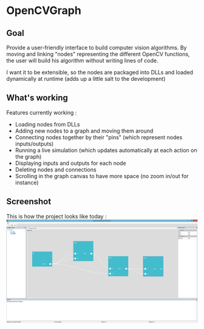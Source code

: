 # OpenCVGraph
## Goal
Provide a user-friendly interface to build computer vision algorithms.
By moving and linking "nodes" representing the different OpenCV functions, the user will build his algorithm without writing lines of code.

I want it to be extensible, so the nodes are packaged into DLLs and loaded dynamically at runtime (adds up a little salt to the development)
## What's working
Features currently working :
* Loading nodes from DLLs
* Adding new nodes to a graph and moving them around
* Connecting nodes together by their "pins" (which represent nodes inputs/outputs)
* Running a live simulation (which updates automatically at each action on the graph)
* Displaying inputs and outputs for each node
* Deleting nodes and connections
* Scrolling in the graph canvas to have more space (no zoom in/out for instance)

## Screenshot
This is how the project looks like today :
![Screenshot of the application](screenshot.png)
